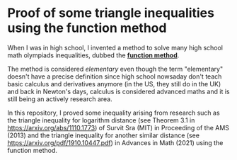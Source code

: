 Proof of some triangle inequalities using the function method
=============================================================

When I was in high school, I invented a method to solve many high school math olympiads inequalities, dubbed the [**function method**](function_method.tex).

The method is considered *elementary* even though the term "elementary" doesn't have a precise definition since high school nowsaday don't teach basic calculus and derivatives anymore (in the US, they still do in the UK) and back in Newton's days, calculus is considered advanced maths and it is still being an actively research area.

In this repository, I proved some inequality arising from research such as the triangle inequality for logarithm distance (see Theorem 3.1 in https://arxiv.org/abs/1110.1773) of Survit Sra (MIT) in Proceeding of the AMS (2013) and the triangle inequality for another similar distance (see https://arxiv.org/pdf/1910.10447.pdf) in Advances in Math (2021) using the function method.
